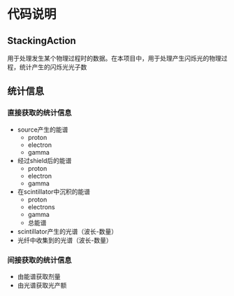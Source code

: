 # 代码说明
## StackingAction
用于处理发生某个物理过程时的数据。在本项目中，用于处理产生闪烁光的物理过程，统计产生的闪烁光光子数

## 统计信息
### 直接获取的统计信息
- source产生的能谱
    * proton
    * electron
    * gamma
- 经过shield后的能谱
    * proton
    * electron
    * gamma
- 在scintillator中沉积的能谱
    * proton
    * electrons 
    * gamma
    * 总能谱
- scintillator产生的光谱（波长-数量）
- 光纤中收集到的光谱（波长-数量）

### 间接获取的统计信息
- 由能谱获取剂量
- 由光谱获取光产额